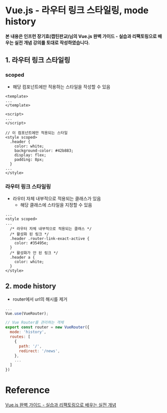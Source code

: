 # Vue.js - 라우터 링크 스타일링, mode history

**본 내용은 인프런 장기효(캡틴판교)님의 Vue.js 완벽 가이드 - 실습과 리팩토링으로 배우는 실전 개념 강의를 토대로 작성하였습니다.**



## 1. 라우터 링크 스타일링

### scoped

* 해당 컴포넌트에만 적용하는 스타일을 작성할 수 있음

```Vue
<template>
...
</template>

<script>
...
</script>

// 이 컴포넌트에만 적용되는 스타일
<style scoped>
  .header {
    color: white;
    background-color: #42b883;
    display: flex;
    padding: 8px;
  }
...
</style>
```



### 라우터 링크 스타일링

* 라우터 자체 내부적으로 적용되는 클래스가 있음
  * 해당 클래스에 스타일을 지정할 수 있음

```Vue
...
<style scoped>
...
  /* 라우터 자체 내부적으로 적용되는 클래스 */
  /* 활성화 된 링크 */
  .header .router-link-exact-active {
    color: #35495e;
  }
  /* 활성화가 안 된 링크 */
  .header a {
    color: white;
  }
</style>
```



## 2. mode history

* router에서 url의 해시를 제거

```JavaScript
...
Vue.use(VueRouter);

// Vue Router를 관리하는 객체
export const router = new VueRouter({
  mode: 'history',
  routes: [
    {
      path: '/',
      redirect: '/news',
    },
    ...
  ]
})
```



# Reference

[Vue.js 완벽 가이드 - 실습과 리팩토링으로 배우는 실전 개념](https://www.inflearn.com/course/vue-js/dashboard)

